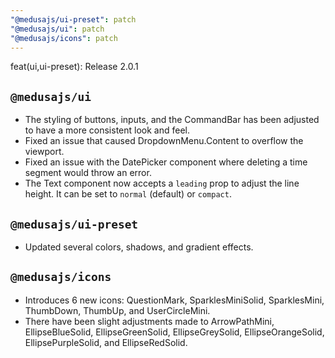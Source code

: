 ```yaml
---
"@medusajs/ui-preset": patch
"@medusajs/ui": patch
"@medusajs/icons": patch
---
```


feat(ui,ui-preset): Release 2.0.1

## `@medusajs/ui`

- The styling of buttons, inputs, and the CommandBar has been adjusted to have a more consistent look and feel.
- Fixed an issue that caused DropdownMenu.Content to overflow the viewport.
- Fixed an issue with the DatePicker component where deleting a time segment would throw an error.
- The Text component now accepts a `leading` prop to adjust the line height. It can be set to `normal` (default) or `compact`.

## `@medusajs/ui-preset`

- Updated several colors, shadows, and gradient effects.

## `@medusajs/icons`

- Introduces 6 new icons: QuestionMark, SparklesMiniSolid, SparklesMini, ThumbDown, ThumbUp, and UserCircleMini.
- There have been slight adjustments made to ArrowPathMini, EllipseBlueSolid, EllipseGreenSolid, EllipseGreySolid, EllipseOrangeSolid, EllipsePurpleSolid, and EllipseRedSolid.
